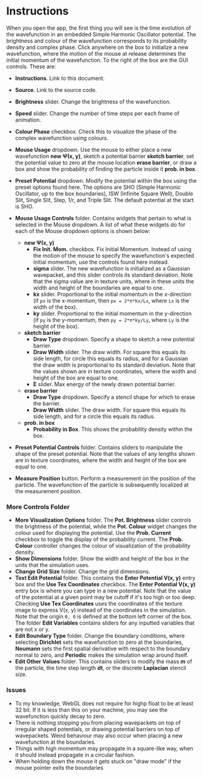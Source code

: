 # Instructions
When you open the app, the first thing you will see is the time evolution of the wavefunction in an embedded Simple Harmonic Oscillator potential. The brightness and colour of the wavefunction corresponds to its probability density and complex phase. 
Click anywhere on the box to initialize a new wavefunction, where the motion of the mouse at release determines the initial momentum of the wavefunction.
To the right of the box are the GUI controls. These are:
- **Instructions**. Link to this document.
- **Source**. Link to the source code.
- **Brightness** slider. Change the brightness of the wavefunction.
- **Speed** slider. Change the number of time steps per each frame of animation.
- **Colour Phase** checkbox. Check this to visualize the phase of the complex wavefunction using colours.
- **Mouse Usage** dropdown. Use the mouse to either place a new wavefunction **new Ψ(x, y)**, sketch a potential barrier **sketch barrier**, set the potential value to zero at the mouse location **erase barrier**, or draw a box and show the probability of finding the particle inside it **prob. in box**.
- **Preset Potential** dropdown. Modify the potential within the box using the preset options found here. The options are SHO (Simple Harmonic Oscillator, up to the box boundaries), ISW (Infinite Square Well), Double Slit, Single Slit, Step, 1/r, and Triple Slit. The default potential at the start is SHO.
- **Mouse Usage Controls** folder. Contains widgets that pertain to what is selected in the Mouse dropdown. A list of what these widgets do for each of the Mouse dropdown options is shown below:
    - **new Ψ(x, y)**
        - **Fix Init. Mom.** checkbox. Fix Initial Momentum. Instead of using the motion of the mouse to specify the wavefunction's expected initial momentum, use the controls found here instead.
        - **sigma** slider. The new wavefunction is initialized as a Gaussian wavepacket, and this slider
        controls its standard deviation. Note that the sigma value are in texture units, where in these units the width and height of the boundaries are equal to one.
        - **kx** slider. Proportional to the initial momentum in the x-direction (if `px` is the x-momentum, then `px = 2*π*kx/Lx`, where `Lx` is the width of the box).
        - **ky** slider. Proportional to the initial momentum in the y-direction (if `py` is the y-momentum, then `py = 2*π*ky/Ly`, where `Ly` is the height of the box).
    - **sketch barrier**
        - **Draw Type** dropdown. Specify a shape to sketch a new potential barrier.
        - **Draw Width** slider. The draw width. For square this equals its side length, for circle
        this equals its radius, and for a Gaussian the draw width is proportional to its standard deviation. Note that the values shown are in texture coordinates, where the width and height of the box are equal to one.
        - **E** slider. Max energy of the newly drawn potential barrier.
    - **erase barrier**
        - **Draw Type** dropdown. Specify a stencil shape for which to erase the barrier.
        - **Draw Width** slider. The draw width. For square this equals its side length, and for a circle this equals its radius.
    - **prob. in box**
        - **Probability in Box**. This shows the probability density within the box.

- **Preset Potential Controls** folder. Contains sliders to manipulate the shape of the preset potential. Note that the values of any lengths shown are in texture coordinates, where the width and height of the box are equal to one.
- **Measure Position** button. Perform a measurement on the position of the particle. The wavefunction of the particle is subsequently localized at the measurement position.
### More Controls Folder
- **More Visualization Options** folder. The **Pot. Brightness** slider controls the brightness of the potential, while the **Pot. Colour** widget changes the colour used for displaying the potential. Use the **Prob. Current** checkbox to toggle the display of the probability current. The **Prob. Colour** controller changes the colour of visualization of the probability density.
- **Show Dimensions** folder. Show the width and height of the box in the units that the simulation uses.
- **Change Grid Size** folder. Change the grid dimensions.
- **Text Edit Potential** folder. This contains the **Enter Potential V(x, y)** entry box and the **Use Tex Coordinates** checkbox. The **Enter Potential V(x, y)** entry box is where you can type in a
new potential.
Note that the value of the potential at a given point may be cutoff if it's too high or too deep. Checking **Use Tex Coordinates** uses the coordinates of the texture image to express V(x, y) instead of the coordinates in the simulation. Note that the origin `0, 0` is defined at the bottom left corner of the box. The folder **Edit Variables** contains sliders for any inputted variables that are not x or y.
- **Edit Boundary Type** folder. Change the boundary conditions, where selecting **Dirichlet** sets the wavefunction to zero at the boundaries, **Neumann** sets the first spatial derivative with respect to the boundary normal to zero, and **Periodic** makes the simulation wrap around itself.
- **Edit Other Values** folder. This contains sliders to modify the mass **m** of the particle, the time step length **dt**, or the discrete **Laplacian** stencil size.


### Issues
- To my knowledge, WebGL does not require for highp float to be at least 32 bit. If it is less than this on your machine, you may see the wavefunction quickly decay to zero.
- There is nothing stopping you from placing wavepackets on top of irregular shaped potentials, or drawing potential barriers on top of wavepackets. Weird behaviour may also occur when placing a new wavefunction at the boundaries.
- Things with high momentum may propagate in a square-like way, when it should instead propagate in a circular fashion.
- When holding down the mouse it gets stuck on "draw mode" if the mouse pointer exits the boundaries  
